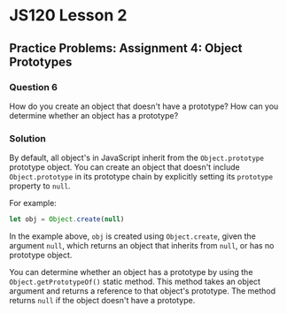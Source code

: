 # JS120 Lesson 2

## Practice Problems: Assignment 4: Object Prototypes

### Question 6

How do you create an object that doesn't have a prototype? How can you determine
whether an object has a prototype?

### Solution

By default, all object's in JavaScript inherit from the `Object.prototype`
prototype object. You can create an object that doesn't include
`Object.prototype` in its prototype chain by explicitly setting its `prototype`
property to `null`.

For example:

```js
let obj = Object.create(null)
```

In the example above, `obj` is created using `Object.create`, given the argument
`null`, which returns an object that inherits from `null`, or has no prototype
object.

You can determine whether an object has a prototype by using the
`Object.getPrototypeOf()` static method. This method takes an object argument
and returns a reference to that object's prototype. The method returns `null` if
the object doesn't have a prototype.
